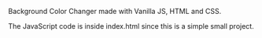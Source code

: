 Background Color Changer made with Vanilla JS, HTML and CSS. 

The JavaScript code is inside index.html since this is a simple small project. 

